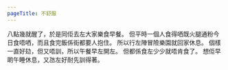 ```yaml
--- 
pageTitle: 不舒服
---
```

<!-- ![Image](static/images/20230827_103740.jpg) -->

八點幾就醒了，於是同佢去左大家樂食早餐。
但平時一個人食得哂既火腿通粉今日食唔哂，而且食完飯係街都要人抱住。
所以行左陣冒險樂園就回家休息。
個樣一直好攰，但又唔訓，所以午餐早左開左。
但都係食左少少就唔肯食了。
想佢早啲午睡休息，又氹左好耐先訓得著。 


